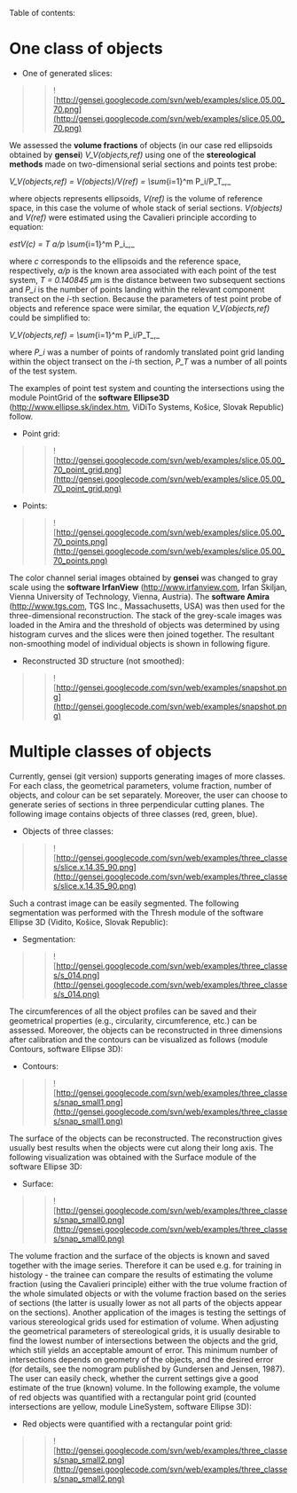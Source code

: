 Table of contents:


# One class of objects #

  * One of generated slices:
> > ![http://gensei.googlecode.com/svn/web/examples/slice.05.00_70.png](http://gensei.googlecode.com/svn/web/examples/slice.05.00_70.png)

We assessed the **volume fractions** of objects (in our case red ellipsoids obtained by **gensei**) _V\_V(objects,ref)_ using one of the **stereological methods** made on two-dimensional serial sections and points test probe:

_V\_V(objects,ref) = V(objects)/V(ref) = \sum_{i=1}^m P\_i/P\_T_,_

where objects represents ellipsoids, _V(ref)_ is the volume of reference space, in this case the volume of whole stack of serial sections. _V(objects)_ and _V(ref)_ were estimated using the Cavalieri principle according to equation:

_estV(c) =  T a/p \sum_{i=1}^m P\_i_,_

where _c_ corresponds to the ellipsoids and the reference space, respectively, _a/p_ is the known area associated with each point of the test system, _T = 0.140845_ $\mu$m is the distance between two subsequent sections and _P\_i_ is the number of points landing within the relevant component transect on the _i_-th section. Because the parameters of test point probe of objects and reference space were similar, the equation _V\_V(objects,ref)_ could be simplified to:

_V\_V(objects,ref) =  \sum_{i=1}^m P\_i/P\_T_,_

where _P\_i_ was a number of points of randomly translated point grid landing within the object transect on the _i_-th section, _P\_T_ was a number of all points of the test system.

The examples of point test system and counting the intersections using the module PointGrid of the **software Ellipse3D** (http://www.ellipse.sk/index.htm, ViDiTo Systems, Košice, Slovak Republic) follow.

  * Point grid:
> > ![http://gensei.googlecode.com/svn/web/examples/slice.05.00_70_point_grid.png](http://gensei.googlecode.com/svn/web/examples/slice.05.00_70_point_grid.png)
  * Points:
> > ![http://gensei.googlecode.com/svn/web/examples/slice.05.00_70_points.png](http://gensei.googlecode.com/svn/web/examples/slice.05.00_70_points.png)


The color channel serial images obtained by **gensei** was changed to gray scale using the **software IrfanView** (http://www.irfanview.com, Irfan Skiljan, Vienna University of Technology, Vienna, Austria). The **software Amira** (http://www.tgs.com, TGS Inc., Massachusetts, USA) was then used for the three-dimensional reconstruction. The stack of the grey-scale images was loaded in the Amira and the threshold of objects was determined by using histogram curves and the slices were then joined together. The resultant non-smoothing model of individual objects is shown in following figure.

  * Reconstructed 3D structure (not smoothed):
> > ![http://gensei.googlecode.com/svn/web/examples/snapshot.png](http://gensei.googlecode.com/svn/web/examples/snapshot.png)


# Multiple classes of objects #

Currently, gensei (git version) supports generating images of more classes. For each class, the geometrical parameters, volume fraction, number of objects, and colour can be set separately. Moreover, the user can choose to generate series of sections in three perpendicular cutting planes. The following image contains objects of three classes (red, green, blue).

  * Objects of three classes:
> > ![http://gensei.googlecode.com/svn/web/examples/three_classes/slice.x.14.35_90.png](http://gensei.googlecode.com/svn/web/examples/three_classes/slice.x.14.35_90.png)

Such a contrast image can be easily segmented. The following segmentation was performed with the Thresh module of the software Ellipse 3D (Vidito, Košice, Slovak Republic):

  * Segmentation:
> > ![http://gensei.googlecode.com/svn/web/examples/three_classes/s_014.png](http://gensei.googlecode.com/svn/web/examples/three_classes/s_014.png)

The circumferences of all the object profiles can be saved and their geometrical properties (e.g., circularity, circumference, etc.) can be assessed. Moreover, the objects can be reconstructed in three dimensions after calibration and the contours can be visualized as follows (module Contours, software Ellipse 3D):

  * Contours:
> > ![http://gensei.googlecode.com/svn/web/examples/three_classes/snap_small1.png](http://gensei.googlecode.com/svn/web/examples/three_classes/snap_small1.png)

The surface of the objects can be reconstructed. The reconstruction gives usually best results when the objects were cut along their long axis. The following visualization was obtained with the Surface module of the software Ellipse 3D:

  * Surface:
> > ![http://gensei.googlecode.com/svn/web/examples/three_classes/snap_small0.png](http://gensei.googlecode.com/svn/web/examples/three_classes/snap_small0.png)

The volume fraction and the surface of the objects is known and saved together with the image series. Therefore it can be used e.g. for training in histology - the trainee can compare the results of estimating the volume fraction (using the Cavalieri principle) either with the true volume fraction of the whole simulated objects or with the volume fraction based on the series of sections (the latter is usually lower as not all parts of the objects appear on the sections). Another application of the images is testing the settings of various stereological grids used for estimation of volume. When adjusting the geometrical parameters of stereological grids, it is usually desirable to find the lowest number of intersections between the objects and the grid, which still yields an acceptable amount of error. This minimum number of intersections depends on geometry of the objects, and the desired error (for details, see the nomogram published by Gundersen and Jensen, 1987). The user can easily check, whether the current settings give a good estimate of the true (known) volume. In the following example, the volume of red objects was quantified with a rectangular point grid (counted intersections are yellow, module LineSystem, software Ellipse 3D):

  * Red objects were quantified with a rectangular point grid:
> > ![http://gensei.googlecode.com/svn/web/examples/three_classes/snap_small2.png](http://gensei.googlecode.com/svn/web/examples/three_classes/snap_small2.png)